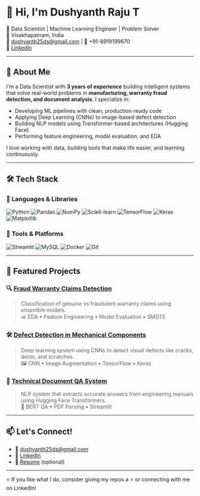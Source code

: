 # 👋 Hi, I'm Dushyanth Raju T

🎯 Data Scientist | Machine Learning Engineer | Problem Solver  
📍 Visakhapatnam, India  
📧 dushyanth25ds@gmail.com | 📱 +91-8919199670  
🔗 [LinkedIn](https://www.linkedin.com/in/##########/)

---

## 🚀 About Me

I'm a Data Scientist with **3 years of experience** building intelligent systems that solve real-world problems in **manufacturing, warranty fraud detection, and document analysis**. I specialize in:

- Developing ML pipelines with clean, production-ready code
- Applying Deep Learning (CNNs) to image-based defect detection
- Building NLP models using Transformer-based architectures (Hugging Face)
- Performing feature engineering, model evaluation, and EDA

I love working with data, building tools that make life easier, and learning continuously.

---

## 🛠️ Tech Stack

### 🔧 Languages & Libraries
![Python](https://img.shields.io/badge/Python-3776AB?logo=python&logoColor=white)
![Pandas](https://img.shields.io/badge/Pandas-150458?logo=pandas&logoColor=white)
![NumPy](https://img.shields.io/badge/Numpy-013243?logo=numpy&logoColor=white)
![Scikit-learn](https://img.shields.io/badge/Scikit--learn-F7931E?logo=scikitlearn&logoColor=white)
![TensorFlow](https://img.shields.io/badge/TensorFlow-FF6F00?logo=tensorflow&logoColor=white)
![Keras](https://img.shields.io/badge/Keras-D00000?logo=keras&logoColor=white)
![Matplotlib](https://img.shields.io/badge/Matplotlib-11557C?logo=matplotlib&logoColor=white)

### 🧰 Tools & Platforms
![Streamlit](https://img.shields.io/badge/Streamlit-FF4B4B?logo=streamlit&logoColor=white)
![MySQL](https://img.shields.io/badge/MySQL-4479A1?logo=mysql&logoColor=white)
![Docker](https://img.shields.io/badge/Docker-2496ED?logo=docker&logoColor=white)
![Git](https://img.shields.io/badge/Git-F05032?logo=git&logoColor=white)

---

## 📂 Featured Projects

### 🔍 [Fraud Warranty Claims Detection](https://github.com/yourusername/fraud-warranty-claims)  
> Classification of genuine vs fraudulent warranty claims using ensemble models.  
> 📊 EDA • Feature Engineering • Model Evaluation • SMOTE

### 🛠️ [Defect Detection in Mechanical Components](https://github.com/yourusername/cnn-defect-detector)  
> Deep learning system using CNNs to detect visual defects like cracks, dents, and scratches.  
> 🖼️ CNN • Image Augmentation • TensorFlow • Keras

### 📘 [Technical Document QA System](https://github.com/yourusername/document-question-answering)  
> NLP system that extracts accurate answers from engineering manuals using Hugging Face Transformers.  
> 🤖 BERT QA • PDF Parsing • Streamlit

---

## 📫 Let's Connect!

- 📧 dushyanth25ds@gmail.com  
- 🔗 [LinkedIn](https://www.linkedin.com/in/##########/)  
- 💼 [Resume](#) (optional)

---

⭐ If you like what I do, consider giving my repos a ⭐ or connecting with me on LinkedIn!
